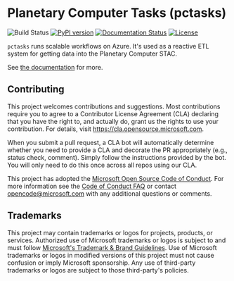 # Planetary Computer Tasks (pctasks)
![Build Status](https://github.com/microsoft/pctasks/workflows/CI/badge.svg?branch=main)
[![PyPI version](https://badge.fury.io/py/pctasks.client.svg)](https://badge.fury.io/py/pctasks.client)
[![Documentation Status](https://readthedocs.org/projects/planetary-computer-tasks/badge/?version=latest)](https://planetary-computer-tasks.readthedocs.io/en/latest/?badge=latest)
[![License](https://img.shields.io/github/license/microsoft/pctasks)](https://opensource.org/licenses/MIT)

`pctasks` runs scalable workflows on Azure. It's used as a reactive ETL system for getting data into
the Planetary Computer STAC.

See [the documentation](https://planetary-computer-tasks.readthedocs.io) for more.

## Contributing

This project welcomes contributions and suggestions.  Most contributions require you to agree to a
Contributor License Agreement (CLA) declaring that you have the right to, and actually do, grant us
the rights to use your contribution. For details, visit https://cla.opensource.microsoft.com.

When you submit a pull request, a CLA bot will automatically determine whether you need to provide
a CLA and decorate the PR appropriately (e.g., status check, comment). Simply follow the instructions
provided by the bot. You will only need to do this once across all repos using our CLA.

This project has adopted the [Microsoft Open Source Code of Conduct](https://opensource.microsoft.com/codeofconduct/).
For more information see the [Code of Conduct FAQ](https://opensource.microsoft.com/codeofconduct/faq/) or
contact [opencode@microsoft.com](mailto:opencode@microsoft.com) with any additional questions or comments.

## Trademarks

This project may contain trademarks or logos for projects, products, or services. Authorized use of Microsoft
trademarks or logos is subject to and must follow
[Microsoft's Trademark & Brand Guidelines](https://www.microsoft.com/en-us/legal/intellectualproperty/trademarks/usage/general).
Use of Microsoft trademarks or logos in modified versions of this project must not cause confusion or imply Microsoft sponsorship.
Any use of third-party trademarks or logos are subject to those third-party's policies.
